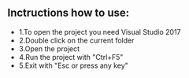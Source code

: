 ## Inctructions how to use:
* 1.To open the project you need Visual Studio 2017
* 2.Double click on the current folder
*  3.Open  the project 
* 4.Run the project with "Ctrl+F5"
* 5.Exit with "Esc or press any key"
